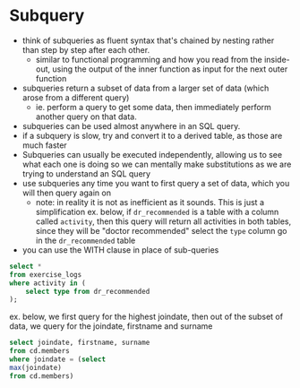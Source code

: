 
# Subquery
- think of subqueries as fluent syntax that's chained by nesting rather than step by step after each other.
	- similar to functional programming and how you read from the inside-out, using the output of the inner function as input for the next outer function 
- subqueries return a subset of data from a larger set of data (which arose from a different query)
	- ie. perform a query to get some data, then immediately perform another query on that data.
- subqueries can be used almost anywhere in an SQL query.
- if a subquery is slow, try and convert it to a derived table, as those are much faster
- Subqueries can usually be executed independently, allowing us to see what each one is doing so we can mentally make substitutions as we are trying to understand an SQL query
- use subqueries any time you want to first query a set of data, which you will then query again on
	- note: in reality it is not as inefficient as it sounds. This is just a simplification
ex. below, if `dr_recommended` is a table with a column called `activity`, then this query will return all activities in both tables, since they will be "doctor recommended" 
select the `type` column go in the `dr_recommended` table
- you can use the WITH clause in place of sub-queries

```sql
select * 
from exercise_logs 
where activity in (
	select type from dr_recommended
);
```
ex. below, we first query for the highest joindate, then out of the subset of data, we query for the joindate, firstname and surname
```sql
select joindate, firstname, surname
from cd.members
where joindate = (select
max(joindate)
from cd.members)
```
